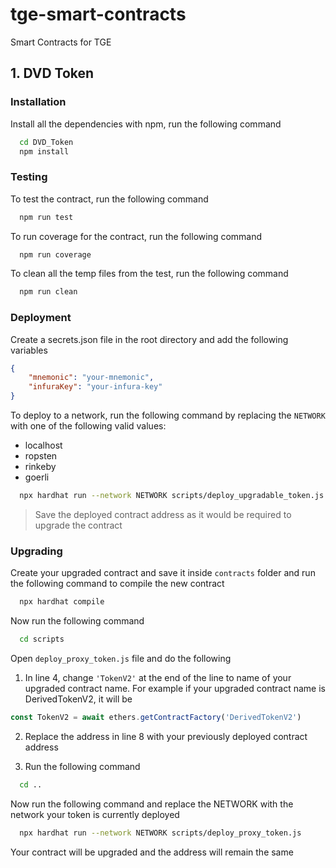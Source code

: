 # tge-smart-contracts

Smart Contracts for TGE

## 1. DVD Token

### Installation

Install all the dependencies with npm, run the following command

```bash
  cd DVD_Token
  npm install
```

### Testing

To test the contract, run the following command

```bash
  npm run test
```

To run coverage for the contract, run the following command

```bash
  npm run coverage
```

To clean all the temp files from the test, run the following command

```bash
  npm run clean
```

### Deployment

Create a secrets.json file in the root directory and add the following variables

```json
{
	"mnemonic": "your-mnemonic",
	"infuraKey": "your-infura-key"
}
```

To deploy to a network, run the following command by replacing the `NETWORK` with one of the following valid values:

-   localhost
-   ropsten
-   rinkeby
-   goerli

```bash
  npx hardhat run --network NETWORK scripts/deploy_upgradable_token.js
```

> Save the deployed contract address as it would be required to upgrade the contract

### Upgrading

Create your upgraded contract and save it inside `contracts` folder and run the following command to compile the new contract

```bash
  npx hardhat compile
```

Now run the following command

```bash
  cd scripts
```

Open `deploy_proxy_token.js` file and do the following

1. In line 4, change `'TokenV2'` at the end of the line to name of your upgraded contract name. For example if your upgraded contract name is DerivedTokenV2, it will be

```js
const TokenV2 = await ethers.getContractFactory('DerivedTokenV2')
```

2. Replace the address in line 8 with your previously deployed contract address

3. Run the following command

```bash
  cd ..
```

Now run the following command and replace the NETWORK with the network your token is currently deployed

```bash
  npx hardhat run --network NETWORK scripts/deploy_proxy_token.js
```

Your contract will be upgraded and the address will remain the same

&nbsp;
&nbsp;

